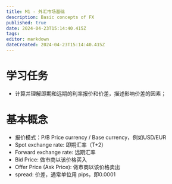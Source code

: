 ```yaml
---
title: M1 - 外汇市场基础
description: Basic concepts of FX
published: true
date: 2024-04-23T15:14:40.415Z
tags: 
editor: markdown
dateCreated: 2024-04-23T15:14:40.415Z
---
```


# 学习任务
- 计算并理解即期和远期的利率报价和价差，描述影响价差的因素；

# 基本概念
- 报价模式：P/B Price currency / Base currency，例如USD/EUR
- Spot exchange rate: 即期汇率（T+2）
- Forward exchange rate: 远期汇率
- Bid Price: 做市商以该价格买入
- Offer Price (Ask Price): 做市商以该价格卖出
- spread: 价差，通常单位用 pips，即0.0001